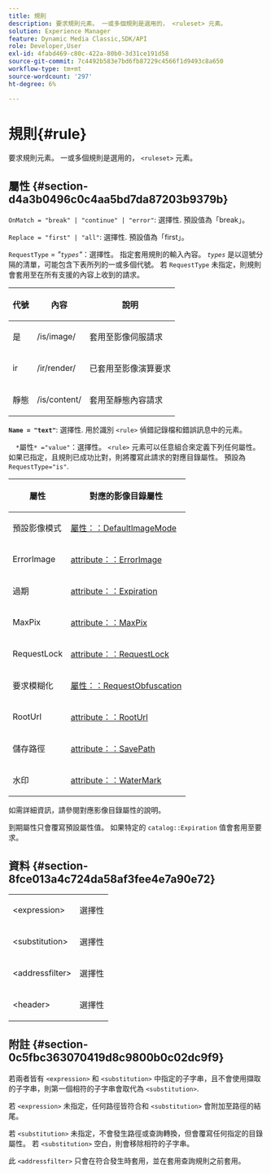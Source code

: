 ```yaml
---
title: 規則
description: 要求規則元素。 一或多個規則是選用的， <ruleset> 元素。
solution: Experience Manager
feature: Dynamic Media Classic,SDK/API
role: Developer,User
exl-id: 4fabd469-c80c-422a-80b0-3d31ce191d58
source-git-commit: 7c4492b583e7bd6fb87229c4566f1d9493c8a650
workflow-type: tm+mt
source-wordcount: '297'
ht-degree: 6%

---
```


# 規則{#rule}

要求規則元素。 一或多個規則是選用的， `<ruleset>` 元素。

## 屬性 {#section-d4a3b0496c0c4aa5bd7da87203b9379b}

`OnMatch = "break" | "continue" | "error"`: 選擇性. 預設值為「break」。

`Replace = "first" | "all"`: 選擇性. 預設值為「first」。

`RequestType` = *&quot;`types`&quot;*：選擇性。 指定套用規則的輸入內容。 *`types`* 是以逗號分隔的清單，可能包含下表所列的一或多個代號。 若 `RequestType` 未指定，則規則會套用至在所有支援的內容上收到的請求。

<table id="table_4935E1ED03624DA6AF3F8DC9AAA10237"> 
 <thead> 
  <tr> 
   <th class="entry"> <p><b>代號</b> </p> </th> 
   <th class="entry"> <p><b>內容</b> </p> </th> 
   <th class="entry"> <p><b>說明</b> </p> </th> 
  </tr> 
 </thead>
 <tbody> 
  <tr> 
   <td> <p> <span class="codeph"> 是</span> </p> </td> 
   <td> <p> <span class="filepath"> /is/image/</span> </p> </td> 
   <td> <p>套用至影像伺服請求 </p> </td> 
  </tr> 
  <tr> 
   <td> <p> <span class="codeph"> ir</span> </p> </td> 
   <td> <p> <span class="filepath"> /ir/render/</span> </p> </td> 
   <td> <p>已套用至影像演算要求 </p> </td> 
  </tr> 
  <tr> 
   <td> <p> <span class="codeph"> 靜態</span> </p> </td> 
   <td> <p> <span class="filepath"> /is/content/</span> </p> </td> 
   <td> <p>套用至靜態內容請求 </p> </td> 
  </tr> 
 </tbody> 
</table>

**`Name = "text"`**: 選擇性. 用於識別 `<rule>` 偵錯記錄檔和錯誤訊息中的元素。

`  *`屬性`* ="value"`：選擇性。 `<rule>` 元素可以任意組合來定義下列任何屬性。 如果已指定，且規則已成功比對，則將覆寫此請求的對應目錄屬性。 預設為 `RequestType="is"`.

<table id="table_67AED5BEADDF4DAC99B5EF46438C1ABC"> 
 <thead> 
  <tr> 
   <th class="entry"> <b> <span class="varname"> 屬性 </span> </b> </th> 
   <th class="entry"> <p>對應的影像目錄屬性 </p> </th> 
  </tr> 
 </thead>
 <tbody> 
  <tr> 
   <td> <p> <span class="codeph"> 預設影像模式</span> </p> </td> 
   <td> <p><a href="../../../../../is-api/image-catalog/image-serving-api-ref/c-image-catalog-reference/c-attributes-reference/r-defaultimagemode.md#reference-8a996af162f84e46bbe9e6e0d4e26782" type="reference" format="dita" scope="local"> 屬性：：DefaultImageMode</a> </p> </td> 
  </tr> 
  <tr> 
   <td> <p> <span class="codeph"> ErrorImage</span> </p> </td> 
   <td> <p><a href="../../../../../is-api/image-catalog/image-serving-api-ref/c-image-catalog-reference/c-attributes-reference/r-errorimage.md#reference-c494d5d8b2584fe3800f35baabd0292c" type="reference" format="dita" scope="local"> attribute：：ErrorImage</a> </p> </td> 
  </tr> 
  <tr> 
   <td> <p> <span class="codeph"> 過期</span> </p> </td> 
   <td> <p> <a href="../../../../../is-api/image-catalog/image-serving-api-ref/c-image-catalog-reference/c-attributes-reference/r-expiration.md#reference-a0bf4686425d4e00b8014c4950fb62b7" type="reference" format="dita" scope="local"> attribute：：Expiration</a> </p> </td> 
  </tr> 
  <tr> 
   <td> <p> <span class="codeph"> MaxPix</span> </p> </td> 
   <td> <p><a href="../../../../../is-api/image-catalog/image-serving-api-ref/c-image-catalog-reference/c-attributes-reference/r-maxpix.md#reference-e167d396ac794079ba8b5e6eb16eeda5" type="reference" format="dita" scope="local"> attribute：：MaxPix </a> </p> </td> 
  </tr> 
  <tr> 
   <td> <p> <span class="codeph"> RequestLock</span> </p> </td> 
   <td> <p> <a href="../../../../../is-api/image-catalog/image-serving-api-ref/c-image-catalog-reference/c-attributes-reference/r-requestlock.md#reference-8bbe2f581be847d3b9fa123e8e5e94b0" type="reference" format="dita" scope="local"> attribute：：RequestLock</a> </p> </td> 
  </tr> 
  <tr> 
   <td> <p> <span class="codeph"> 要求模糊化</span> </p> </td> 
   <td> <p> <a href="../../../../../is-api/image-catalog/image-serving-api-ref/c-image-catalog-reference/c-attributes-reference/r-requestobfuscation.md#reference-730a3330253343f893419ebd52baf0bd" type="reference" format="dita" scope="local"> 屬性：：RequestObfuscation</a> </p> </td> 
  </tr> 
  <tr> 
   <td> <p> <span class="codeph"> RootUrl</span> </p> </td> 
   <td> <p> <a href="../../../../../is-api/image-catalog/image-serving-api-ref/c-image-catalog-reference/c-attributes-reference/r-rooturl.md#reference-3b0e43881020409cbe642366913cf137" type="reference" format="dita" scope="local"> attribute：：RootUrl</a> </p> </td> 
  </tr> 
  <tr> 
   <td> <p> <span class="codeph"> 儲存路徑</span> </p> </td> 
   <td> <p> <a href="../../../../../is-api/image-catalog/image-serving-api-ref/c-image-catalog-reference/c-attributes-reference/r-savepath.md#reference-9c4686dc153b41d8a0751cde83615432" type="reference" format="dita" scope="local"> attribute：：SavePath</a> </p> </td> 
  </tr> 
  <tr> 
   <td> <p> <span class="codeph"> 水印</span> </p> </td> 
   <td> <p><a href="../../../../../is-api/image-catalog/image-serving-api-ref/c-image-catalog-reference/c-attributes-reference/r-watermark.md#reference-942b50acb2dd43a5ae498dc41ea9ac9b" type="reference" format="dita" scope="local"> attribute：：WaterMark</a> </p> </td> 
  </tr> 
 </tbody> 
</table>

如需詳細資訊，請參閱對應影像目錄屬性的說明。

到期屬性只會覆寫預設屬性值。 如果特定的 `catalog::Expiration` 值會套用至要求。

## 資料 {#section-8fce013a4c724da58af3fee4e7a90e72}

<table id="simpletable_4F1C03671DA942A3A332B2C686A63C52"> 
 <tr class="strow"> 
  <td class="stentry"> <p><span class="codeph"> &lt;expression&gt;</span> </p></td> 
  <td class="stentry"> <p>選擇性 </p></td> 
 </tr> 
 <tr class="strow"> 
  <td class="stentry"> <p><span class="codeph"> &lt;substitution&gt;</span> </p></td> 
  <td class="stentry"> <p>選擇性 </p></td> 
 </tr> 
 <tr class="strow"> 
  <td class="stentry"> <p><span class="codeph"> &lt;addressfilter&gt;</span> </p></td> 
  <td class="stentry"> <p>選擇性 </p></td> 
 </tr> 
 <tr class="strow"> 
  <td class="stentry"> <p><span class="codeph"> &lt;header&gt;</span> </p></td> 
  <td class="stentry"> <p>選擇性 </p></td> 
 </tr> 
</table>

## 附註 {#section-0c5fbc363070419d8c9800b0c02dc9f9}

若兩者皆有 `<expression>` 和 `<substitution>` 中指定的子字串，且不會使用擷取的子字串，則第一個相符的子字串會取代為 `<substitution>`.

若 `<expression>` 未指定，任何路徑皆符合和 `<substitution>` 會附加至路徑的結尾。

若 `<substitution>` 未指定，不會發生路徑或查詢轉換，但會覆寫任何指定的目錄屬性。 若 `<substitution>` 空白，則會移除相符的子字串。

此 `<addressfilter>` 只會在符合發生時套用，並在套用查詢規則之前套用。
